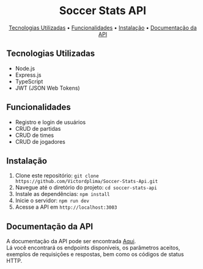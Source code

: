 <h1 align="center">Soccer Stats API</h1>

<p align="center">
    <a href="#tecnologias-utilizadas">Tecnologias Utilizadas</a> •
    <a href="#funcionalidades">Funcionalidades</a> •
    <a href="#instalação">Instalação</a> •
    <a href="#documentação-da-api">Documentação da API</a>
</p>

<h2 id="tecnologias-utilizadas">Tecnologias Utilizadas</h2>
<ul>
    <li>Node.js</li>
    <li>Express.js</li>
    <li>TypeScript</li>
    <li>JWT (JSON Web Tokens)</li>
</ul>

<h2 id="funcionalidades">Funcionalidades</h2>
<ul>
    <li>Registro e login de usuários</li>
    <li>CRUD de partidas</li>
    <li>CRUD de times</li>
    <li>CRUD de jogadores</li>
</ul>

<h2 id="instalação">Instalação</h2>
<ol>
    <li>Clone este repositório: <code>git clone https://github.com/Victordplima/Soccer-Stats-Api.git</code></li>
    <li>Navegue até o diretório do projeto: <code>cd soccer-stats-api</code></li>
    <li>Instale as dependências: <code>npm install</code></li>
    <li>Inicie o servidor: <code>npm run dev</code></li>
    <li>Acesse a API em <code>http://localhost:3003</code></li>
</ol>

<h2 id="documentação-da-api">Documentação da API</h2>
<p>
    A documentação da API pode ser encontrada <a href="https://documenter.getpostman.com/view/29442674/2sA3JNZevC">Aqui</a>.<br>
    Lá você encontrará os endpoints disponíveis, os parâmetros aceitos, exemplos de requisições e respostas, bem como os códigos de status HTTP.
</p>
